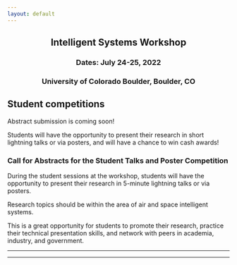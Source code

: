 ```yaml
---
layout: default
---
```


<h2 align="center">Intelligent Systems Workshop</h2>
<h3 align="center">Dates: July 24-25, 2022</h3>
<h3 align="center">University of Colorado Boulder, Boulder, CO</h3>

## Student competitions
Abstract submission is coming soon!
<!--
Abstract submission is open now through ?? ??, 2023 for the student poster and lightning talk competitions at the IS workshop!
-->
Students will have the opportunity to present their research in short lightning talks or via posters, and will have a chance to win cash awards!

### Call for Abstracts for the Student Talks and Poster Competition  

During the student sessions at the workshop, students will have the opportunity to present their research in 5-minute lightning talks or via posters.

Research topics should be within the area of air and space intelligent systems.

This is a great opportunity for students to promote their research, practice their technical presentation skills, and network with peers in academia, industry, and government.

<!-- (old text)
### Prizes
First Place: $???
Second Place: $???
Third Place: $???

### How to apply
Students can submit their abstracts <a href="">here</a>.

Deadlines: 
1. Abstract Submission: ?? ??, 2023 ? PM EST
2. Abstract Selection Notification: ?? ??, 2023
3. Final Presentation Submission: ?? ??, 2023

### Questions
Coming soon!
If you have any questions about the student session, please feel free to contact ??? (??@??.??) or the workshop chair Dani Selva (dselva@tamu.edu).
(old text) -->

<!-- (old text)
### Call for Abstracts for the Student Talks and Poster Competition  
(Sponsored by ???)

<b>Pdf flyer is available <a href="{{ '/IS_Workshop_2022/???.pdf' | absolute_url }}">here</a>!</b>

During the student sessions at the workshop, students will have the opportunity to present their research in 5-minute lightning talks or via posters.

Research topics should be within the area of aerospace intelligent systems.

### Prizes

Students ??will?? have a chance to win cash awards, sponsored by ???!

#### Lightning Talk  
First Place Lightning Talk:  $??  
Second Place Lightning Talk:  $??

#### Student Poster Session  
First Place Student Poster: $??

### How to apply

Initial application process:
- Send a title, abstract, and university affiliation to ?? ?? at ??@?? by July ??th, 2022.  
- The committee will then let you know if your topic is selected for a poster or the talk by July ??.

If you've been selected:
- Send your ppt or pdf to ?? ?? by July ??th.
- Present at the workshop!

### Questions

Questions? Contact: ?? ?? (??@??) or the workshop co-chair ?? ?? (??@??)
(end old text) -->

* * *
* * *

<!-- --end-of-page-- -->
